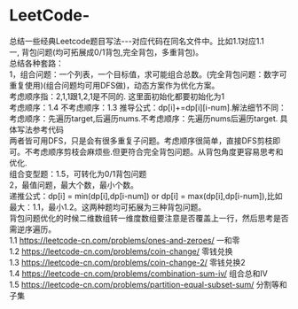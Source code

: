 # LeetCode-
总结一些经典Leetcode题目写法---对应代码在同名文件中。比如1.1对应1.1  
一, 背包问题(均可拓展成0/1背包,完全背包，多重背包)。  
    总结各种套路：    
    1，组合问题：一个列表，一个目标值，求可能组合总数。(完全背包问题：数字可重复使用)(组合问题均可用DFS做)，动态方案作为优化方案。  
        考虑顺序指：2,1,1跟1,2,1是不同的. 这里面初始化都要初始化为1   
        考虑顺序：1.4  不考虑顺序：1.3  推导公式：dp[i]+=dp[i][i-num].解法细节不同：考虑顺序：先遍历target,后遍历nums.不考虑顺序：先遍历nums后遍历target. 具体写法参考代码  
        两者皆可用DFS，只是会有很多重复子问题。考虑顺序很简单，直接DFS剪枝即可。不考虑顺序剪枝会麻烦些.但更符合完全背包问题。从背包角度更容易思考和优化.  
        组合变型题：1.5，可转化为0/1背包问题        
    2，最值问题，最大个数，最小个数。    
        递推公式：dp[i] = min(dp[i],dp[i-num]) or dp[i] = max(dp[i],dp[i-num]),比如最大：1.1，最小1.2。这两种题均可拓展为三种背包问题。      
    背包问题优化的时候二维数组转一维度数组要注意是否覆盖上一行，然后思考是否需逆序遍历。  
    1.1 https://leetcode-cn.com/problems/ones-and-zeroes/  一和零   
    1.2 https://leetcode-cn.com/problems/coin-change/   零钱兑换  
    1.3 https://leetcode-cn.com/problems/coin-change-2/ 零钱兑换2  
    1.4 https://leetcode-cn.com/problems/combination-sum-iv/ 组合总和IV  
    1.5 https://leetcode-cn.com/problems/partition-equal-subset-sum/ 分割等和子集
